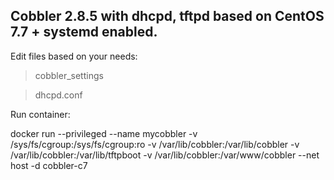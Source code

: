 ## Cobbler 2.8.5 with dhcpd, tftpd based on CentOS 7.7 + systemd enabled.

Edit files based on your needs:

>cobbler_settings

>dhcpd.conf



Run container:

docker run --privileged --name mycobbler -v /sys/fs/cgroup:/sys/fs/cgroup:ro -v /var/lib/cobbler:/var/lib/cobbler -v /var/lib/cobbler:/var/lib/tftpboot -v /var/lib/cobbler:/var/www/cobbler --net host -d cobbler-c7
